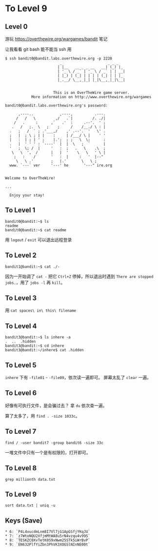 # To Level 9
## Level 0
游玩 <https://overthewire.org/wargames/bandit> 笔记

让我看看 git bash 能不能当 ssh 用
```shell
$ ssh bandit0@bandit.labs.overthewire.org -p 2220
                         _                     _ _ _
                        | |__   __ _ _ __   __| (_) |_
                        | '_ \ / _` | '_ \ / _` | | __|
                        | |_) | (_| | | | | (_| | | |_
                        |_.__/ \__,_|_| |_|\__,_|_|\__|


                      This is an OverTheWire game server.
            More information on http://www.overthewire.org/wargames

bandit0@bandit.labs.overthewire.org's password:

      ,----..            ,----,          .---.
     /   /   \         ,/   .`|         /. ./|
    /   .     :      ,`   .'  :     .--'.  ' ;
   .   /   ;.  \   ;    ;     /    /__./ \ : |
  .   ;   /  ` ; .'___,/    ,' .--'.  '   \' .
  ;   |  ; \ ; | |    :     | /___/ \ |    ' '
  |   :  | ; | ' ;    |.';  ; ;   \  \;      :
  .   |  ' ' ' : `----'  |  |  \   ;  `      |
  '   ;  \; /  |     '   :  ;   .   \    .\  ;
   \   \  ',  /      |   |  '    \   \   ' \ |
    ;   :    /       '   :  |     :   '  |--"
     \   \ .'        ;   |.'       \   \ ;
  www. `---` ver     '---' he       '---" ire.org


Welcome to OverTheWire!

...

  Enjoy your stay!
```

## To Level 1
```shell
bandit0@bandit:~$ ls
readme
bandit0@bandit:~$ cat readme
```

用 `logout` / `exit` 可以退出远程登录

## To Level 2
```shell
bandit1@bandit:~$ cat ./-
```

因为一开始调了 `cat -` 把它 `Ctrl+Z` 停掉，所以退出时遇到 `There are stopped jobs.`，用了 `jobs -l` 再 `kill`。

## To Level 3
用 `cat spaces\ in\ this\ filename`

## To Level 4
```shell
bandit3@bandit:~$ ls inhere -a
.  ..  .hidden
bandit3@bandit:~$ cd inhere
bandit3@bandit:~/inhere$ cat .hidden
```

## To Level 5
`inhere` 下有 `-file01` - `-file09`，依次读一遍即可。
屏幕太乱了 `clear` 一遍。

## To Level 6
好像有可执行文件，是会骗过去？
拿 `du` 依次查一遍。

算了太多了，用 `find . -size 1033c`。

## To Level 7
`find / -user bandit7 -group bandit6 -size 33c`

一堆文件中只有一个是有权限的，打开即可。

## To Level 8
`grep millionth data.txt`

## To Level 9
`sort data.txt | uniq -u`

## Keys (Save)
```hide
* 6: `P4L4vucdmLnm8I7Vl7jG1ApGSfjYKqJU`
* 7: `z7WtoNQU2XfjmMtWA8u5rN4vzqu4v99S`
* 8: `TESKZC0XvTetK0S9xNwm25STk5iWrBvP`
* 9: `EN632PlfYiZbn3PhVK3XOGSlNInNE00t`
```
